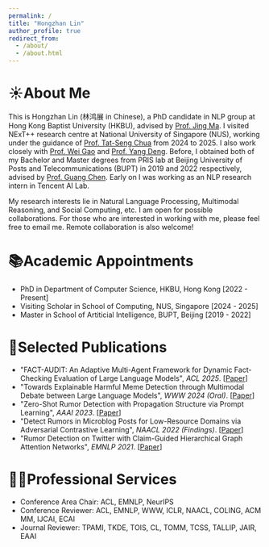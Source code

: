 ```yaml
---
permalink: /
title: "Hongzhan Lin"
author_profile: true
redirect_from: 
  - /about/
  - /about.html
---
```


☀️About Me
======
This is Hongzhan Lin (林鸿展 in Chinese), a PhD candidate in NLP group at Hong Kong Baptist University (HKBU), advised by [Prof. Jing Ma](https://majingcuhk.github.io/). I visited NExT++ research centre at National University of Singapore (NUS), working under the guidance of [Prof. Tat-Seng Chua](https://www.chuatatseng.com/) from 2024 to 2025. I also work closely with [Prof. Wei Gao](https://sites.google.com/view/gaowei) and [Prof. Yang Deng](https://dengyang17.github.io/). Before, I obtained both of my Bachelor and Master degrees from PRIS lab at Beijing University of Posts and Telecommunications (BUPT) in 2019 and 2022 respectively, advised by [Prof. Guang Chen](https://x.com/fly51fly). Early on I was working as an NLP research intern in Tencent AI Lab.

My research interests lie in Natural Language Processing, Multimodal Reasoning, and Social Computing, etc. I am open for possible collaborations. For those who are interested in working with me, please feel free to email me. Remote collaboration is also welcome!


📚Academic Appointments
======
- PhD in Department of Computer Science, HKBU, Hong Kong [2022 - Present]
- Visiting Scholar in School of Computing, NUS, Singapore [2024 - 2025]
- Master in School of Artiticial Intelligence, BUPT, Beijing [2019 - 2022]

📑Selected Publications
======
- "FACT-AUDIT: An Adaptive Multi-Agent Framework for Dynamic Fact-Checking Evaluation of Large Language Models", *ACL 2025*. [[Paper](https://arxiv.org/pdf/2502.17924)]
- "Towards Explainable Harmful Meme Detection through Multimodal Debate between Large Language Models", *WWW 2024 (Oral)*. [[Paper](https://dl.acm.org/doi/pdf/10.1145/3589334.3645381)]
- "Zero-Shot Rumor Detection with Propagation Structure via Prompt Learning", *AAAI 2023*. [[Paper](https://dl.acm.org/doi/abs/10.1609/aaai.v37i4.25651)]
- "Detect Rumors in Microblog Posts for Low-Resource Domains via Adversarial Contrastive Learning", *NAACL 2022 (Findings)*. [[Paper](https://aclanthology.org/2022.findings-naacl.194.pdf)]
- "Rumor Detection on Twitter with Claim-Guided Hierarchical Graph Attention Networks", *EMNLP 2021*. [[Paper](https://aclanthology.org/2021.emnlp-main.786.pdf)]

💁‍♂️Professional Services
======
- Conference Area Chair: ACL, EMNLP, NeurIPS
- Conference Reviewer: ACL, EMNLP, WWW, ICLR, NAACL, COLING, ACM MM, IJCAI, ECAI
- Journal Reviewer: TPAMI, TKDE, TOIS, CL, TOMM, TCSS, TALLIP, JAIR, EAAI
